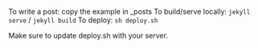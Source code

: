 To write a post: copy the example in _posts
To build/serve locally: `jekyll serve` / `jekyll build`
To deploy: `sh deploy.sh`

Make sure to update deploy.sh with your server.